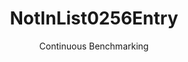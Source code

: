 ---
layout: docu
title: NotInList0256Entry
subtitle: Continuous Benchmarking
selected: In
expanded: Benchmarking
benchmark: /individual_results/NotInList0256Entry.html
---